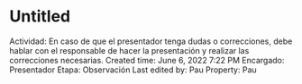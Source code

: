 # Untitled

Actividad: En caso de que el presentador tenga dudas o correcciones, debe hablar con el responsable de hacer la presentación y realizar las correcciones necesarias.
Created time: June 6, 2022 7:22 PM
Encargado: Presentador
Etapa: Observación
Last edited by: Pau
Property: Pau